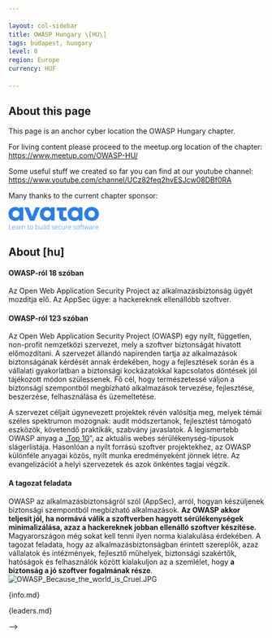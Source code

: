 ```yaml
---

layout: col-sidebar
title: OWASP Hungary \[HU\]
tags: budapest, hungary
level: 0
region: Europe
currency: HUF

---
```


## About this page

This page is an anchor cyber location the OWASP Hungary chapter. 

For living content please proceed to the meetup.org location of the chapter: 
<https://www.meetup.com/OWASP-HU/> 

Some useful stuff we created so far you can find at our youtube channel: 
<https://www.youtube.com/channel/UCz82feq2hvESJcw08DBf0RA> 


Many thanks to the current chapter sponsor: 

<img src="assets/pix/AvataoLogoBlue.png" alt="AvataoLogoBlue.png"/>

## About \[hu\]

#### OWASP-ról 18 szóban

Az Open Web Application Security Project az alkalmazásbiztonság ügyét
mozdítja elő. Az AppSec ügye: a hackereknek ellenállóbb szoftver.

#### OWASP-ról 123 szóban

Az Open Web Application Security Project (OWASP) egy nyílt, független,
non-profit nemzetközi szervezet, mely a szoftver biztonságát hivatott
előmozdítani. A szervezet állandó napirenden tartja az alkalmazások
biztonságának kérdését annak érdekében, hogy a fejlesztések során és a
vállalati gyakorlatban a biztonsági kockázatokkal kapcsolatos döntések
jól tájékozott módon szülessenek. Fő cél, hogy természetessé váljon a
biztonsági szempontból megbízható alkalmazások tervezése, fejlesztése,
beszerzése, felhasználása és üzemeltetése.

A szervezet céljait úgynevezett projektek révén valósítja meg, melyek
témái széles spektrumon mozognak: audit módszertanok, fejlesztést
támogató eszközök, követendő praktikák, szabvány javaslatok. A
legismertebb OWASP anyag a
„[Top 10](http://www.owasp.org/index.php/Top_10_2013)”, az aktuális
webes sérülékenység-típusok slágerlistája. Hasonlóan a nyílt forrású
szoftver projektekhez, az OWASP különféle anyagai közös, nyílt munka
eredményeként jönnek létre. Az evangelizációt a helyi szervezetek és
azok önkéntes tagjai végzik.

#### A tagozat feladata

OWASP az alkalmazásbiztonságról szól (AppSec), arról, hogyan készüljenek
biztonsági szempontból megbízható alkalmazások. **Az OWASP akkor
teljesít jól, ha normává válik a szoftverben hagyott sérülékenységek
minimalizálása, azaz a hackereknek jobban ellenálló szoftver
készítése.** Magyarországon még sokat kell tenni ilyen norma
kialakulása érdekében. A tagozat feladata, hogy az
alkalmazásbiztonságban érintett szereplők, azaz vállalatok és
intézmények, fejlesztő műhelyek, biztonsági szakértők, hatóságok és
felhasználók között kialakuljon az a szemlélet, hogy **a biztonság a jó
szoftver fogalmának része**.
![OWASP_Because_the_world_is_Cruel.JPG‎](OWASP_Because_the_world_is_Cruel.JPG‎
"OWASP_Because_the_world_is_Cruel.JPG‎")


{info.md}


{leaders.md}


-->
